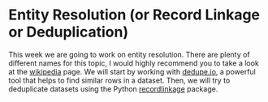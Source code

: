 # Entity Resolution (or Record Linkage or Deduplication)

This week we are going to work on entity resolution. There are plenty of different names for this topic, I would highly recommend
you to take a look at the [wikipedia](https://en.wikipedia.org/wiki/Record_linkage) page. We will start by working with 
[dedupe.io](https://dedupe.io), a powerful tool that helps to find similar rows in a dataset. Then, we will try to deduplicate datasets using the Python 
[recordlinkage](https://recordlinkage.readthedocs.io/en/latest/index.html) package.
